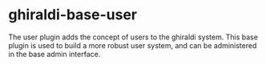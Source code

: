 ghiraldi-base-user
========================

The user plugin adds the concept of users to the ghiraldi system. This base
plugin is used to build a more robust user system, and can be administered in
the base admin interface.